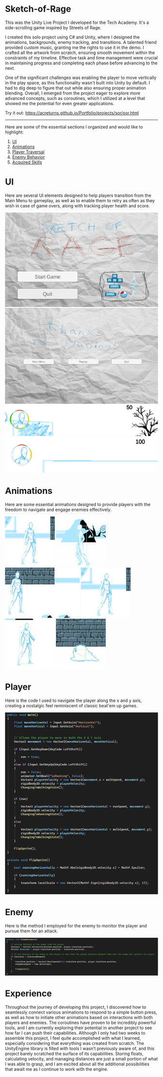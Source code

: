 # Sketch-of-Rage
This was the Unity Live Project I developed for the Tech Academy. It's a side-scrolling game inspired by Streets of Rage.

I created this solo project using C# and Unity, where I designed the animations, backgrounds, enemy tracking, and transitions. A talented friend provided custom music, granting me the rights to use it in the demo. I crafted all the artwork from scratch, ensuring smooth movement within the constraints of my timeline. Effective task and time management were crucial in maintaining progress and completing each phase before advancing to the next.

One of the significant challenges was enabling the player to move vertically in the play space, as this functionality wasn't built into Unity by default. I had to dig deep to figure that out while also ensuring proper animation blending. Overall, I emerged from the project eager to explore more advanced concepts, such as coroutines, which I utilized at a level that showed me the potential for even greater applications.

Try it out: https://acreturns.github.io/Portfolio/projects/sor/sor.html

-------

Here are some of the essential sections I organized and would like to highlight:

1. [UI](#ui)
2. [Animations](#animations)
3. [Player Traversal](#player)
4. [Enemy Behavior](#enemy)
5. [Acquired Skills](#experience)


# UI 
Here are several UI elements designed to help players transition from the Main Menu to gameplay, as well as to enable them to retry as often as they wish in case of game overs, along with tracking player health and score.

![Main Menu](<img/Main_Menu.png>)
![Game Over](<img/Game_Over.png>)
![Player HUD Full Health](<img/Player_HUD.png>)
![Player HUD Damaged](<img/Player_HUD_Loss.png>)


# Animations 
Here are some essential animations designed to provide players with the freedom to navigate and engage enemies effectively.
  
![Idle](<img/Idle.gif>)
![Walk](<img/Walk.gif>)
![Running](<img/Running.gif>)
![Punch](<img/Punch.gif>)
![Death](<img/Death.gif>)
![Enemy](<img/Enemy.gif>)


# Player 
Here is the code I used to navigate the player along the x and y axis, creating a nostalgic feel reminiscent of classic beat'em up games.
  
![Player Traversal Code](<img/Player_Movement.png>)


# Enemy 
Here is the method I employed for the enemy to monitor the player and pursue them for an attack.
  
![Enemy Traversal Code](<img/Enemy_Movement.png>)


# Experience 
Throughout the journey of developing this project, I discovered how to seamlessly connect various animations to respond to a simple button press, as well as how to initiate other animations based on interactions with both players and enemies. The coroutines have proven to be incredibly powerful tools, and I am currently exploring their potential in another project to see how far I can push their capabilities. Although I only had two weeks to assemble this project, I feel quite accomplished with what I learned, especially considering that everything was created from scratch. The UnityEngine library is filled with tools I wasn’t previously aware of, and this project barely scratched the surface of its capabilities. Storing floats, calculating velocity, and managing distances are just a small portion of what I was able to grasp, and I am excited about all the additional possibilities that await me as I continue to work with the engine.

